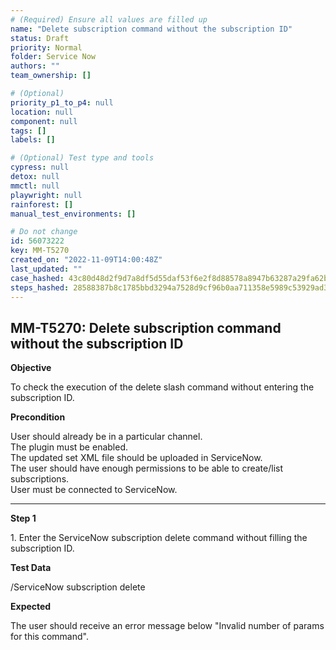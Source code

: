 ```yaml
---
# (Required) Ensure all values are filled up
name: "Delete subscription command without the subscription ID"
status: Draft
priority: Normal
folder: Service Now
authors: ""
team_ownership: []

# (Optional)
priority_p1_to_p4: null
location: null
component: null
tags: []
labels: []

# (Optional) Test type and tools
cypress: null
detox: null
mmctl: null
playwright: null
rainforest: []
manual_test_environments: []

# Do not change
id: 56073222
key: MM-T5270
created_on: "2022-11-09T14:00:48Z"
last_updated: ""
case_hashed: 43c80d48d2f9d7a8df5d55daf53f6e2f8d88578a8947b63287a29fa62b6c80e83d64a17497b8ea34ae10541cfb4cb071
steps_hashed: 28588387b8c1785bbd3294a7528d9cf96b0aa711358e5989c53929ad359582f5b6b1b3c29fe848300658a70aff49880e
---
```


<!-- (Auto-generated) Based on frontmatter's "key" and "name" -->

## MM-T5270: Delete subscription command without the subscription ID

**Objective**

To check the execution of the delete slash command without entering the subscription ID.

**Precondition**

User should already be in a particular channel.\
The plugin must be enabled.\
The updated set XML file should be uploaded in ServiceNow.\
The user should have enough permissions to be able to create/list subscriptions.\
User must be connected to ServiceNow.

---

**Step 1**

1\. Enter the ServiceNow subscription delete command without filling the subscription ID.

**Test Data**

/ServiceNow subscription delete

**Expected**

The user should receive an error message below "Invalid number of params for this command".

